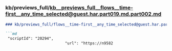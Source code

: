 ### kb/previews_full/kb__previews_full__flows__time-first__any_time_selected@guest.har.part019.md.part002.md

```md
### kb/previews_full/flows__time-first__any_time_selected@guest.har.part019.md (part 002)

```md
 "scriptId": "20294",
                          "url": "https://n9582
```

```

```
